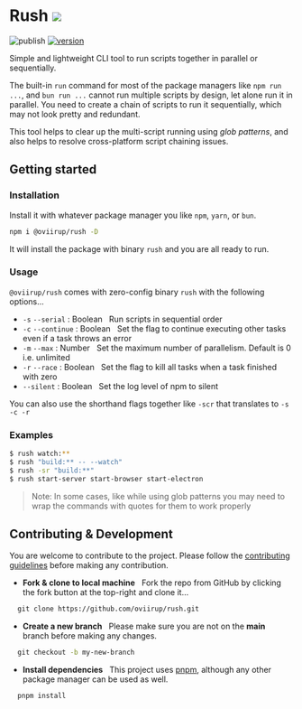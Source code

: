 # Rush ![](https://img.shields.io/badge/WIP-gold)

![publish](https://github.com/oviirup/rush/workflows/CI/badge.svg)
[![version](https://img.shields.io/npm/v/@oviirup/rush)](https://www.npmjs.com/package/@oviirup/rush)

Simple and lightweight CLI tool to run scripts together in parallel or sequentially.

The built-in `run` command for most of the package managers like `npm run ...`, and `bun run ...` cannot run multiple scripts by design, let alone run it in parallel. You need to create a chain of scripts to run it sequentially, which may not look pretty and redundant.

This tool helps to clear up the multi-script running using _glob patterns_, and also helps to resolve cross-platform script chaining issues.

## Getting started

### Installation

Install it with whatever package manager you like `npm`, `yarn`, or `bun`.

```bash
npm i @oviirup/rush -D
```

It will install the package with binary `rush` and you are all ready to run.

### Usage

`@oviirup/rush` comes with zero-config binary `rush` with the following options...

- `-s` `--serial` : Boolean  
  Run scripts in sequential order
- `-c` `--continue` : Boolean  
  Set the flag to continue executing other tasks even if a task throws an error
- `-m` `--max` : Number  
  Set the maximum number of parallelism. Default is 0 i.e. unlimited
- `-r` `--race` : Boolean  
  Set the flag to kill all tasks when a task finished with zero
- `--silent` : Boolean  
  Set the log level of npm to silent

You can also use the shorthand flags together like `-scr` that translates to `-s -c -r`

### Examples

```bash
$ rush watch:**
$ rush "build:** -- --watch"
$ rush -sr "build:**"
$ rush start-server start-browser start-electron
```

> Note: In some cases, like while using glob patterns you may need to wrap the commands with quotes for them to work properly

## Contributing & Development

You are welcome to contribute to the project. Please follow the [contributing guidelines](/.github/contributing.md) before making any contribution.

- **Fork & clone to local machine**  
  Fork the repo from GitHub by clicking the fork button at the top-right and clone it...

```bash
  git clone https://github.com/oviirup/rush.git
```

- **Create a new branch**  
  Please make sure you are not on the **main** branch before making any changes.

```bash
  git checkout -b my-new-branch
```

- **Install dependencies**  
  This project uses [pnpm](https://pnpm.io/), although any other package manager can be used as well.

```bash
  pnpm install
```
